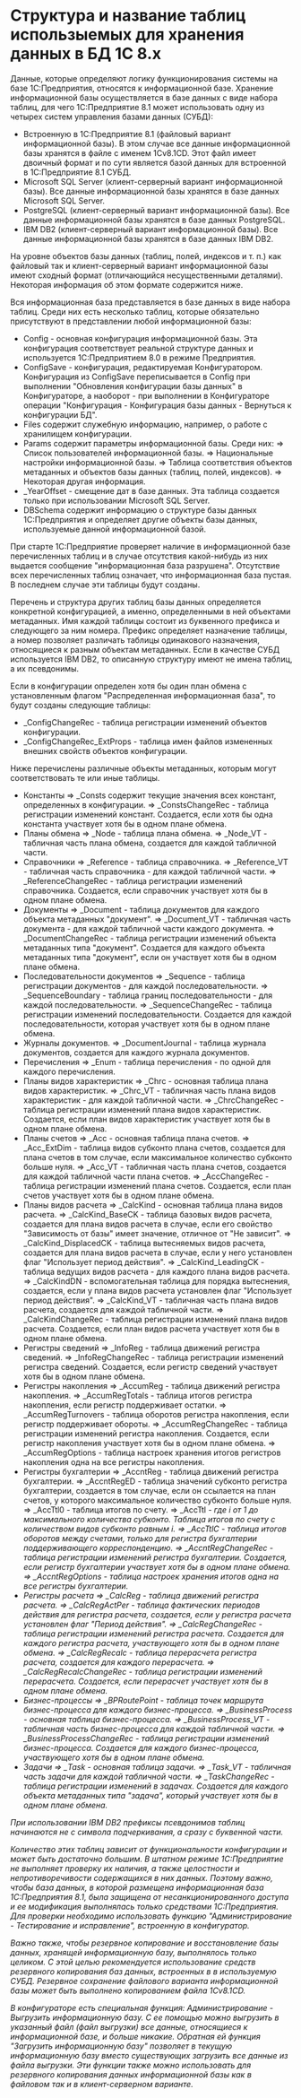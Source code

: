 # Структура и название таблиц использыемых для хранения данных в БД 1С 8.х
Данные, которые определяют логику функционирования системы на базе 1С:Предприятия, относятся к информационной базе. Хранение информационной базы осуществляется в базе данных с виде набора таблиц, для чего 1С:Предприятие 8.1 может использовать одну из четырех систем управления базами данных (СУБД):
* Встроенную в 1С:Предприятие 8.1 (файловый вариант информационной базы). В этом случае все данные информационной базы хранятся в файле с именем 1Cv8.1CD. Этот файл имеет двоичный формат и по сути является базой данных для встроенной в 1С:Предприятие 8.1 СУБД.
* Microsoft SQL Server (клиент-серверный вариант информационной базы). Все данные информационной базы хранятся в базе данных Microsoft SQL Server.
* PostgreSQL (клиент-серверный вариант информационной базы). Все данные информационной базы хранятся в базе данных PostgreSQL.
* IBM DB2 (клиент-серверный вариант информационной базы). Все данные информационной базы хранятся в базе данных IBM DB2.

На уровне объектов базы данных (таблиц, полей, индексов и т. п.) как файловый так и клиент-серверный вариант информационной базы имеют сходный формат (отличающийся несущественными деталями). Некоторая информация об этом формате содержится ниже.

Вся информационная база представляется в базе данных в виде набора таблиц. Среди них есть несколько таблиц, которые обязательно присутствуют в представлении любой информационной базы:

* Config - основная конфигурация информационной базы. Эта конфигурация соответствует реальной структуре данных и используется 1С:Предприятием 8.0 в режиме Предприятия.
* ConfigSave - конфигурация, редактируемая Конфигуратором. Конфигурация из ConfigSave переписывается в Config при выполнении "Обновления конфигурации базы данных" в Конфигураторе, а наоборот - при выполнении в Конфигураторе операции "Конфигурация - Конфигурация базы данных - Вернуться к конфигурации БД".
* Files содержит служебную информацию, например, о работе с хранилищем конфигурации.
* Params содержит параметры информационной базы. Среди них:
  => Список пользователей информационной базы.
  => Национальные настройки информационной базы.
  => Таблица соответствия объектов метаданных и объектов базы данных (таблиц, полей, индексов).
  => Некоторая другая информация.
* _YearOffset - смещение дат в базе данных. Эта таблица создается только при использовании Microsoft SQL Server.
* DBSchema содержит информацию о структуре базы данных 1С:Предприятия и определяет другие объекты базы данных, используемые данной информационной базой.

При старте 1С:Предприятие проверяет наличие в информационной базе перечисленных таблиц и в случае отсутствия какой-нибудь из них выдается сообщение "информационная база разрушена". Отсутствие всех перечисленных таблиц означает, что информационная база пустая. В последнем случае эти таблицы будут созданы.

Перечень и структура других таблиц базы данных определяется конкретной конфигурацией, а именно, определенными в ней объектами метаданных. Имя каждой таблицы состоит из буквенного префикса и следующего за ним номера. Префикс определяет назначение таблицы, а номер позволяет различать таблицы одинакового назначения, относящиеся к разным объектам метаданных. Если в качестве СУБД используется IBM DB2, то описанную структуру имеют не имена таблиц, а их псевдонимы.

Если в конфигурации определен хотя бы один план обмена с установленным флагом "Распределенная информационная база", то будут созданы следующие таблицы:

* _ConfigChangeRec - таблица регистрации изменений объектов конфигурации.
* _ConfigChangeRec_ExtProps - таблица имен файлов измененных внешних свойств объектов конфигурации.

Ниже перечислены различные объекты метаданных, которым могут соответствовать те или иные таблицы.

* Константы
  => _Consts содержит текущие значения всех констант, определенных в конфигурации.
  => _ConstsChangeRec - таблица регистрации изменений констант. Создается, если хотя бы одна константа участвует хотя бы в одном плане обмена.
* Планы обмена
  => _Node<n> - таблица плана обмена.
  => _Node<n>_VT<k> - табличная часть плана обмена, создается для каждой табличной части.
* Справочники
  => _Reference<n> - таблица справочника.
  => _Reference<n>_VT<k> - табличная часть справочника - для каждой табличной части.
  => _ReferenceChangeRec<n> - таблица регистрации изменений справочника. Создается, если справочник участвует хотя бы в одном плане обмена.
* Документы
  => _Document<n> - таблица документов для каждого объекта метаданных "документ".
  => _Document<n>_VT<k> - табличная часть документа - для каждой табличной части каждого документа.
  => _DocumentChangeRec<n> - таблица регистрации изменений объекта метаданных типа "документ". Создается для каждого объекта метаданных типа "документ", если он участвует хотя бы в одном плане обмена.
* Последовательности документов
  => _Sequence<n> - таблица регистрации документов - для каждой последовательности.
  => _SequenceBoundary<n> - таблица границ последовательности - для каждой последовательности.
  => _SequenceChangeRec<n> - таблица регистрации изменений последовательности. Создается для каждой последовательности, которая участвует хотя бы в одном плане обмена.
* Журналы документов.
  => _DocumentJournal<n> - таблица журнала документов, создается для каждого журнала документов.
* Перечисления
  => _Enum<n> - таблица перечисления - по одной для каждого перечисления.
* Планы видов характеристик
  => _Chrc<n> - основная таблица плана видов характеристик.
  => _Chrc<n>_VT<k> - табличная часть плана видов характеристик - для каждой табличной части.
  => _ChrcChangeRec<n> - таблица регистрации изменений плана видов характеристик. Создается, если план видов характеристик участвует хотя бы в одном плане обмена.
* Планы счетов
  => _Acc<n> - основная таблица плана счетов.
  => _Acc<n>_ExtDim<k> - таблица видов субконто плана счетов, создается для плана счетов в том случае, если максимальное количество субконто больше нуля.
  => _Acc<n>_VT<k> - табличная часть плана счетов, создается для каждой табличной части плана счетов.
  => _AccChangeRec<n> - таблица регистрации изменений плана счетов. Создается, если план счетов участвует хотя бы в одном плане обмена.
* Планы видов расчета
  => _CalcKind<n> - основная таблица плана видов расчета.
  => _CalcKind<n>_BaseCK - таблица базовых видов расчета, создается для плана видов расчета в случае, если его свойство "Зависимость от базы" имеет значение, отличное от "Не зависит".
  => _CalcKind<n>_DisplacedCK - таблица вытесняемых видов расчета, создается для плана видов расчета в случае, если у него установлен флаг "Использует период действия".
  => _CalcKind<n>_LeadingCK - таблица ведущих видов расчета - для каждого плана видов расчета.
  => _CalcKindDN<n> - вспомогательная таблица для порядка вытеснения, создается, если у плана видов расчета установлен флаг "Использует период действия".
  => _CalcKind<n>_VT<k> - табличная часть плана видов расчета, создается для каждой табличной части.
  => _CalcKindChangeRec<n> - таблица регистрации изменений плана видов расчета. Создается, если план видов расчета участвует хотя бы в одном плане обмена.
* Регистры сведений
  => _InfoReg<n> - таблица движений регистра сведений.
  => _InfoRegChangeRec<n> - таблица регистрации изменений регистра сведений. Создается, если регистр сведений участвует хотя бы в одном плане обмена.
* Регистры накопления
  => _AccumReg<n> - таблица движений регистра накопления.
  => _AccumRegTotals<n> - таблица итогов регистра накопления, если регистр поддерживает остатки.
  => _AccumRegTurnovers<n> - таблица оборотов регистра накопления, если регистр поддерживает обороты.
  => _AccumRegChangeRec<n> - таблица регистрации изменений регистра накопления. Создается, если регистр накопления участвует хотя бы в одном плане обмена.
  => _AccumRegOptions - таблица настроек хранения итогов регистров накопления одна на все регистры накопления.
* Регистры бухгалтерии
  => _AccntReg<n> - таблица движений регистра бухгалтерии.
  => _AccntRegED<n> - таблица значений субконто регистра бухгалтерии, создается в том случае, если он ссылается на план счетов, у которого максимальное количество субконто больше нуля.
  => _AccTtl0<n> - таблица итогов по счету.
  => _AccTtl<i><n> - где i от 1 до максимального количества субконто. Таблица итогов по счету с количеством видов субконто равным i.
  => _AccTtlC<n> - таблица итогов оборотов между счетами, только для регистра бухгалтерии поддерживающего корреспонденцию.
  => _AccntRegChangeRec<n> - таблица регистрации изменений регистра бухгалтерии. Создается, если регистр бухгалтерии участвует хотя бы в одном плане обмена.
  => _AccntRegOptions - таблица настроек хранения итогов одна на все регистры бухгалтерии.
* Регистры расчета
  => _CalcReg<n> - таблица движений регистра расчета.
  => _CalcRegActPer<n> - таблица фактических периодов действия для регистра расчета, создается, если у регистра расчета установлен флаг "Период действия".
  => _CalcRegChangeRec<n> - таблица регистрации изменений регистра расчета. Создается для каждого регистра расчета, участвующего хотя бы в одном плане обмена.
  => _CalcRegRecalc<n> - таблица перерасчета регистра расчета, создается для каждого перерасчета.
  => _CalcRegRecalcChangeRec<n> - таблица регистрации изменений перерасчета. Создается, если перерасчет участвует хотя бы в одном плане обмена.
* Бизнес-процессы
  => _BPRoutePoint<n> - таблица точек маршрута бизнес-процесса для каждого бизнес-процесса.
  => _BusinessProcess<n> - основная таблица бизнес-процесса.
  => _BusinessProcess<n>_VT<k> - табличная часть бизнес-процесса для каждой табличной части.
  => _BusinessProcessChangeRec<n> - таблица регистрации изменений бизнес-процесса. Создается для каждого бизнес-процесса, участвующего хотя бы в одном плане обмена.
* Задачи
  => _Task<n> - основная таблица задачи.
  => _Task<n>_VT<k> - табличная часть задачи для каждой табличной части.
  => _TaskChangeRec<n> - таблица регистрации изменений в задачах. Создается для каждого объекта метаданных типа "задача", который участвует хотя бы в одном плане обмена.

При использовании IBM DB2 префиксы псевдонимов таблиц начинаются не с символа подчеркивания, а сразу с буквенной части.

Количество этих таблиц зависит от функциональности конфигурации и может быть достаточно большим. В штатном режиме 1С:Предприятие не выполняет проверку их наличия, а также целостности и непротиворечивости содержащихся в них данных. Поэтому важно, чтобы база данных, в которой размещена информационная база 1С:Предприятия 8.1, была защищена от несанкционированного доступа и ее модификация выполнялась только средствами 1С:Предприятия. Для проверки необходимо использовать функцию "Администрирование - Тестирование и исправление", встроенную в конфигуратор.

Важно также, чтобы резервное копирование и восстановление базы данных, хранящей информационную базу, выполнялось только целиком. С этой целью рекомендуется использование средств резервного копирования баз данных, встроенных в в используемую СУБД. Резервное сохранение файлового варианта информационной базы может быть выполнено копированием файла 1Cv8.1CD.

В конфигураторе есть специальная функция: Администрирование - Выгрузить информационную базу. С ее помощью можно выгрузить в указанный файл (файл выгрузки) все данные, относящиеся к информационной базе, и больше никакие. Обратная ей функция "Загрузить информационную базу" позволяет в текущую информационную базу вместо существующих загрузить все данные из файла выгрузки. Эти функции также можно использовать для резервного копирования данных информационной базы как в файловом так и в клиент-серверном варианте.
